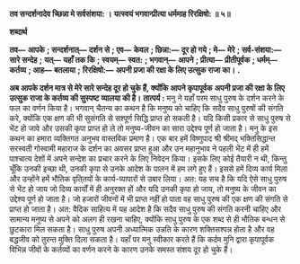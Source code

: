**तव सन्दर्शनादेव च्छिन्ना मे सर्वसंशया: ।** **यत्स्वयं भगवान्प्रीत्या धर्ममाह रिरक्षिषो: ॥ ५॥** 

**शब्दार्थ** 

**तव—** **आपके** **; सन्दर्शनात्—** **दर्शन से** **; एव—** **केवल** **; छिन्ना:—** **दूर हो गये** **; मे—** **मेरे** **; सर्व-संशया:—** **सारे सन्देह** **;** **यत्—** **यहाँ तक कि** **; स्वयम्—** **स्वत:** **; भगवान्—** **आपने** **; प्रीत्या—** **प्रीतीपूर्वक** **; धर्मम्—** **कर्तव्य** **; आह—** **बतलाया** **;** **रिरक्षिषो:—** **अपनी प्रजा की रक्षा के लिए उत्सुक राजा का।** **.** 

**अब आपके दर्शन मात्र से मेरे सारे सन्देह दूर हो चुके हैं, क्योंकि आपने कृपापूर्वक** **अपनी प्रजा की रक्षा के लिए उत्सुक राजा के कर्तव्य की सुस्पष्ट व्यालया की है।** **तात्पर्य :** मनु ने यहाँ परम साधु पुरुष के दर्शन करने के फल का वर्णन किया है। भगवान् चैतन्य का कथन है कि मनुष्य को चाहिए कि सदैव साधु पुरुषों की संगति करे, क्योंकि एक क्षण की भी सुसंगति से सश्पूर्ण सिद्धि प्राप्त हो सकती है। यदि किसी प्रकार से साधु पुरुष से भेंट हो जावे और उसकी कृपा प्राप्त हो ले तो मनुष्य-जीवन का सारा उद्देश्य पूर्ण हो जाता है। मनु के इस कथन का हमारा व्यक्तिगत अनुभव वास्तविक प्रमाण है। एक बार हमें विष्णुपाद श्री श्रीमद् भक्तिसिद्धान्त सरस्वती गोस्वामी महाराज के दर्शन का अवसर प्राप्त हुआ और उन महानुभाव ने पहली भेंट में ही हमें पाश्चात्य देशों में अपने सन्देश का प्रचार करने के लिए निवेदन किया। इसके लिए कोई तैयारी न थी, किन्तु चूँकि उनकी इच्छा थी, उनकी कृपा से उनके आदेश के पालन में हम लगे हुए हैं। इससे हमें दिव्य कार्य मिला और उन्होंने हमें भौतिक वृति्तयों के कार्य-व्यापारों से उबार लिया। अत: यह सच है कि यदि ऐसे साधु पुरुष से भेंट हो जाय जो दिव्य कार्यों में ही अनुरक्त हों और यदि उनकी कृपा हो जाय, तो मनुष्य के जीवन का उद्देश्य पूर्ण हो जाता है। जो हजारों जीवनों में भी प्राप्त नहीं हो पाता वह साधु पुरुष की एक क्षण की संगति से प्राप्त हो जाता है। अत: वैदिक साहित्य में यह आदेश है कि सदैव साधु पुरुष की संगति करनी चाहिए और सामान्य मनुष्य से अपने को अलग ही रखना चाहिए, क्योंकि साधु पुरुष के एक शब्द से ही भौतिक बन्धन से छुटकारा मिल सकता है। साधु पुरुष अपनी अध्यात्मिक उन्नति के कारण शक्तिसश्पन्न होता है और वह बद्धजीव को तुरन्त मुक्ति दिला सकता है। यहाँ पर मनु स्वीकार करते हैं कि कर्दम मुनि द्वारा कृपापूर्वक विभिन्न जीवों के कर्तव्यों का वर्णन करने के कारण उनके समस्त संशय दूर हो चुके हैं।  